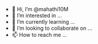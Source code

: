 - 👋 Hi, I’m @mahathi10M
- 👀 I’m interested in ...
- 🌱 I’m currently learning ...
- 💞️ I’m looking to collaborate on ...
- 📫 How to reach me ...

<!---
mahathi10M/mahathi10M is a ✨ special ✨ repository because its `README.md` (this file) appears on your GitHub profile.
You can click the Preview link to take a look at your changes.
--->
